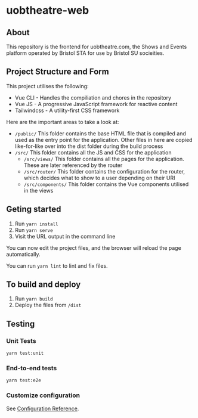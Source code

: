 # uobtheatre-web

## About
This repository is the frontend for uobtheatre.com, the Shows and Events platform operated by Bristol STA for use by Bristol SU socieities.

## Project Structure and Form
This project utilises the following:
- Vue CLI - Handles the compiliation and chores in the repository
- Vue JS - A progressive JavaScript framework for reactive content
- Tailwindcss - A utility-first CSS framework

Here are the important areas to take a look at:
- `/public/` This folder contains the base HTML file that is compiled and used as the entry point for the application. Other files in here are copied like-for-like over into the dist folder during the build process
- `/src/` This folder contains all the JS and CSS for the application
    - `/src/views/` This folder contains all the pages for the application. These are later referenced by the router
    - `/src/router/` This folder contains the configuration for the router, which decides what to show to a user depending on their URI
    - `/src/components/` This folder contains the Vue components utilised in the views


## Geting started
1. Run `yarn install`
2. Run `yarn serve`
3. Visit the URL output in the command line

You can now edit the project files, and the browser will reload the page automatically.

You can run `yarn lint` to lint and fix files.

## To build and deploy
1. Run `yarn build`
2. Deploy the files from `/dist`

## Testing

### Unit Tests
```
yarn test:unit
```

### End-to-end tests
```
yarn test:e2e
```

### Customize configuration
See [Configuration Reference](https://cli.vuejs.org/config/).
